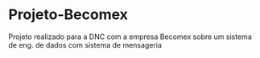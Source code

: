 # Projeto-Becomex
Projeto realizado para a DNC com a empresa Becomex sobre um sistema de eng. de dados com sistema de mensageria
